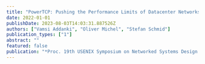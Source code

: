 ```yaml
---
title: "PowerTCP: Pushing the Performance Limits of Datacenter Networks"
date: 2022-01-01
publishDate: 2023-08-03T14:03:31.887526Z
authors: ["Vamsi Addanki", "Oliver Michel", "Stefan Schmid"]
publication_types: ["1"]
abstract: ""
featured: false
publication: "*Proc. 19th USENIX Symposium on Networked Systems Design and Implementation (NSDI)*"
---
```


